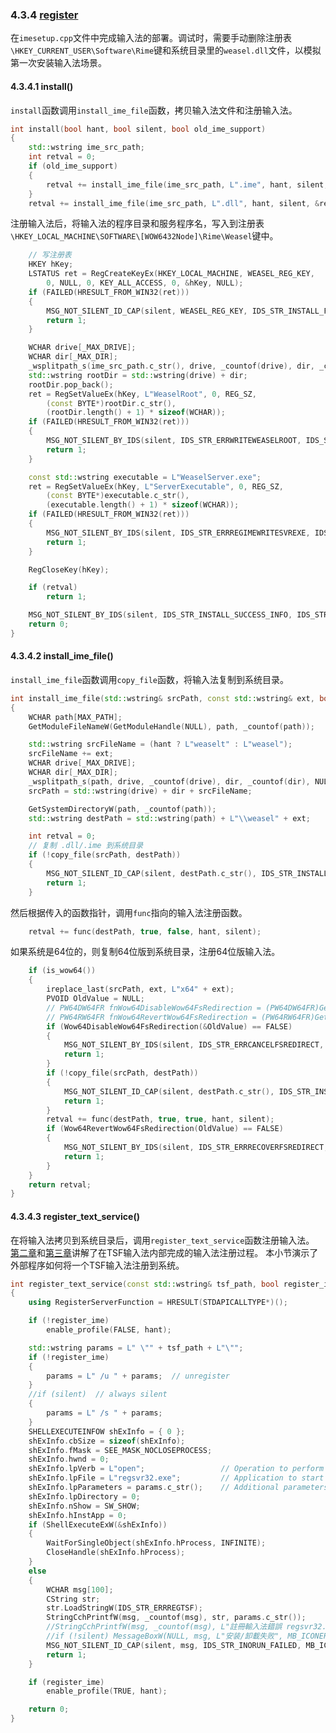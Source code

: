 ### 4.3.4 [register](https://github.com/ChineseInputMethod/weasel/blob/master/doc/4.3%20WeaselSetup/4.3.4%20register/imesetup.cpp.md)

在`imesetup.cpp`文件中完成输入法的部署。调试时，需要手动删除注册表`\HKEY_CURRENT_USER\Software\Rime`键和系统目录里的`weasel.dll`文件，以模拟第一次安装输入法场景。

#### 4.3.4.1 install()

`install`函数调用`install_ime_file`函数，拷贝输入法文件和注册输入法。

```CPP
int install(bool hant, bool silent, bool old_ime_support)
{
	std::wstring ime_src_path;
	int retval = 0;
	if (old_ime_support)
	{
		retval += install_ime_file(ime_src_path, L".ime", hant, silent, &register_ime);
	}
	retval += install_ime_file(ime_src_path, L".dll", hant, silent, &register_text_service);
```

注册输入法后，将输入法的程序目录和服务程序名，写入到注册表`\HKEY_LOCAL_MACHINE\SOFTWARE\[WOW6432Node]\Rime\Weasel`键中。

```CPP
	// 写注册表
	HKEY hKey;
	LSTATUS ret = RegCreateKeyEx(HKEY_LOCAL_MACHINE, WEASEL_REG_KEY,
		0, NULL, 0, KEY_ALL_ACCESS, 0, &hKey, NULL);
	if (FAILED(HRESULT_FROM_WIN32(ret)))
	{
		MSG_NOT_SILENT_ID_CAP(silent, WEASEL_REG_KEY, IDS_STR_INSTALL_FAILED, MB_ICONERROR | MB_OK);
		return 1;
	}

	WCHAR drive[_MAX_DRIVE];
	WCHAR dir[_MAX_DIR];
	_wsplitpath_s(ime_src_path.c_str(), drive, _countof(drive), dir, _countof(dir), NULL, 0, NULL, 0);
	std::wstring rootDir = std::wstring(drive) + dir;
	rootDir.pop_back();
	ret = RegSetValueEx(hKey, L"WeaselRoot", 0, REG_SZ,
		(const BYTE*)rootDir.c_str(),
		(rootDir.length() + 1) * sizeof(WCHAR));
	if (FAILED(HRESULT_FROM_WIN32(ret)))
	{
		MSG_NOT_SILENT_BY_IDS(silent, IDS_STR_ERRWRITEWEASELROOT, IDS_STR_INSTALL_FAILED, MB_ICONERROR | MB_OK);
		return 1;
	}

	const std::wstring executable = L"WeaselServer.exe";
	ret = RegSetValueEx(hKey, L"ServerExecutable", 0, REG_SZ,
		(const BYTE*)executable.c_str(),
		(executable.length() + 1) * sizeof(WCHAR));
	if (FAILED(HRESULT_FROM_WIN32(ret)))
	{
		MSG_NOT_SILENT_BY_IDS(silent, IDS_STR_ERRREGIMEWRITESVREXE, IDS_STR_INSTALL_FAILED, MB_ICONERROR | MB_OK);
		return 1;
	}

	RegCloseKey(hKey);

	if (retval)
		return 1;

	MSG_NOT_SILENT_BY_IDS(silent, IDS_STR_INSTALL_SUCCESS_INFO, IDS_STR_INSTALL_SUCCESS_CAP, MB_ICONINFORMATION | MB_OK);
	return 0;
}
```

#### 4.3.4.2 install_ime_file()

`install_ime_file`函数调用`copy_file`函数，将输入法复制到系统目录。

```CPP
int install_ime_file(std::wstring& srcPath, const std::wstring& ext, bool hant, bool silent, ime_register_func func)
{
	WCHAR path[MAX_PATH];
	GetModuleFileNameW(GetModuleHandle(NULL), path, _countof(path));

	std::wstring srcFileName = (hant ? L"weaselt" : L"weasel");
	srcFileName += ext;
	WCHAR drive[_MAX_DRIVE];
	WCHAR dir[_MAX_DIR];
	_wsplitpath_s(path, drive, _countof(drive), dir, _countof(dir), NULL, 0, NULL, 0);
	srcPath = std::wstring(drive) + dir + srcFileName;

	GetSystemDirectoryW(path, _countof(path));
	std::wstring destPath = std::wstring(path) + L"\\weasel" + ext;

	int retval = 0;
	// 复制 .dll/.ime 到系统目录
	if (!copy_file(srcPath, destPath))
	{
		MSG_NOT_SILENT_ID_CAP(silent, destPath.c_str(), IDS_STR_INSTALL_FAILED, MB_ICONERROR | MB_OK);
		return 1;
	}
```

然后根据传入的函数指针，调用`func`指向的输入法注册函数。

```CPP
	retval += func(destPath, true, false, hant, silent);
```

如果系统是64位的，则复制64位版到系统目录，注册64位版输入法。

```CPP
	if (is_wow64())
	{
		ireplace_last(srcPath, ext, L"x64" + ext);
		PVOID OldValue = NULL;
		// PW64DW64FR fnWow64DisableWow64FsRedirection = (PW64DW64FR)GetProcAddress(GetModuleHandle(_T("kernel32.dll")), "Wow64DisableWow64FsRedirection");
		// PW64RW64FR fnWow64RevertWow64FsRedirection = (PW64RW64FR)GetProcAddress(GetModuleHandle(_T("kernel32.dll")), "Wow64RevertWow64FsRedirection");
		if (Wow64DisableWow64FsRedirection(&OldValue) == FALSE)
		{
			MSG_NOT_SILENT_BY_IDS(silent, IDS_STR_ERRCANCELFSREDIRECT, IDS_STR_INSTALL_FAILED, MB_ICONERROR | MB_OK);
			return 1;
		}
		if (!copy_file(srcPath, destPath))
		{
			MSG_NOT_SILENT_ID_CAP(silent, destPath.c_str(), IDS_STR_INSTALL_FAILED, MB_ICONERROR | MB_OK);
			return 1;
		}
		retval += func(destPath, true, true, hant, silent);
		if (Wow64RevertWow64FsRedirection(OldValue) == FALSE)
		{
			MSG_NOT_SILENT_BY_IDS(silent, IDS_STR_ERRRECOVERFSREDIRECT, IDS_STR_INSTALL_FAILED, MB_ICONERROR | MB_OK);
			return 1;
		}
	}
	return retval;
}
```

#### 4.3.4.3 register_text_service()

在将输入法拷贝到系统目录后，调用`register_text_service`函数注册输入法。
[第二章][1]和[第三章][2]讲解了在TSF输入法内部完成的输入法注册过程。
本小节演示了外部程序如何将一个TSF输入法注册到系统。

[1]: https://github.com/ChineseInputMethod/TSFexample/tree/master/1BasicTextService
[2]: https://github.com/ChineseInputMethod/SampleIME/blob/master/doc/Register.md

```CPP
int register_text_service(const std::wstring& tsf_path, bool register_ime, bool is_wow64, bool hant, bool silent)
{
	using RegisterServerFunction = HRESULT(STDAPICALLTYPE*)();

	if (!register_ime)
		enable_profile(FALSE, hant);

	std::wstring params = L" \"" + tsf_path + L"\"";
	if (!register_ime)
	{
		params = L" /u " + params;  // unregister
	}
	//if (silent)  // always silent
	{
		params = L" /s " + params;
	}
	SHELLEXECUTEINFOW shExInfo = { 0 };
	shExInfo.cbSize = sizeof(shExInfo);
	shExInfo.fMask = SEE_MASK_NOCLOSEPROCESS;
	shExInfo.hwnd = 0;
	shExInfo.lpVerb = L"open";                 // Operation to perform
	shExInfo.lpFile = L"regsvr32.exe";         // Application to start    
	shExInfo.lpParameters = params.c_str();    // Additional parameters
	shExInfo.lpDirectory = 0;
	shExInfo.nShow = SW_SHOW;
	shExInfo.hInstApp = 0;
	if (ShellExecuteExW(&shExInfo))
	{
		WaitForSingleObject(shExInfo.hProcess, INFINITE);
		CloseHandle(shExInfo.hProcess);
	}
	else
	{
		WCHAR msg[100];
		CString str;
		str.LoadStringW(IDS_STR_ERRREGTSF);
		StringCchPrintfW(msg, _countof(msg), str, params.c_str());
		//StringCchPrintfW(msg, _countof(msg), L"註冊輸入法錯誤 regsvr32.exe %s", params.c_str());
		//if (!silent) MessageBoxW(NULL, msg, L"安装/卸載失败", MB_ICONERROR | MB_OK);
		MSG_NOT_SILENT_ID_CAP(silent, msg, IDS_STR_INORUN_FAILED, MB_ICONERROR | MB_OK);
		return 1;
	}

	if (register_ime)
		enable_profile(TRUE, hant);

	return 0;
}
```